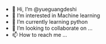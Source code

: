 - 👋 Hi, I’m @yueguangdeshi
- 👀 I’m interested in Machine learning
- 🌱 I’m currently learning python
- 💞️ I’m looking to collaborate on ...
- 📫 How to reach me ...

<!---
yueguangdeshi/yueguangdeshi is a ✨ special ✨ repository because its `README.md` (this file) appears on your GitHub profile.
You can click the Preview link to take a look at your changes.
--->
